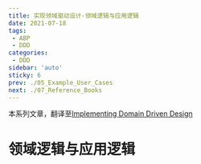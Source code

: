 ```yaml
---
title: 实现领域驱动设计-领域逻辑与应用逻辑
date: 2021-07-18
tags:
 - ABP
 - DDD
categories:
 - DDD
sidebar: 'auto'
sticky: 6
prev: ./05_Example_User_Cases
next: ./07_Reference_Books
---
```


本系列文章，翻译至[Implementing Domain Driven Design](https://abp.io/books/implementing-domain-driven-design)
<!-- more -->

# 领域逻辑与应用逻辑

